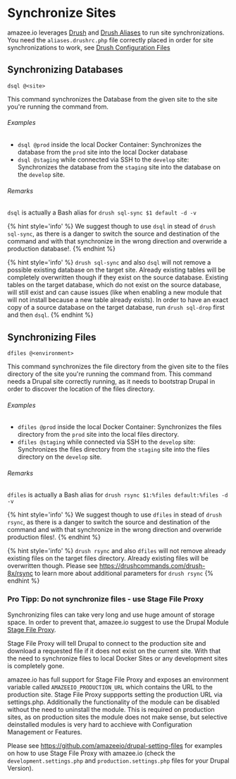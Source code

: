 # Synchronize Sites

amazee.io leverages [Drush](http://www.drush.org/) and [Drush Aliases](http://docs.drush.org/en/master/shellaliases/?highlight=alias) to run site synchronizations. You need the `aliases.drushrc.php` file correctly placed in order for site synchronizations to work, see [Drush Configuration Files](./drush_configuration_files.md)

## Synchronizing Databases

```
dsql @<site>
```
This command synchronizes the Database from the given site to the site you're running the command from.

###### Examples

* `dsql @prod` inside the local Docker Container: Synchronizes the database from the `prod` site into the local Docker database
* `dsql @staging` while connected via SSH to the `develop` site: Synchronizes the database from the `staging` site into the database on the `develop` site.

###### Remarks

`dsql` is actually a Bash alias for `drush sql-sync $1 default -d -v`

{% hint style='info' %}
We suggest though to use `dsql` in stead of `drush sql-sync`, as there is a danger to switch the source and destination of the command and with that synchronize in the wrong direction and overwride a production database!.
{% endhint %}

{% hint style='info' %}
`drush sql-sync` and also `dsql` will not remove a possible existing database on the target site. Already existing tables will be completely overwritten though if they exist on the source database. Existing tables on the target database, which do not exist on the source database, will still exist and can cause issues (like when enabling a new module that will not install because a new table already exists). In order to have an exact copy of a source database on the target database, run `drush sql-drop` first and then `dsql`.
{% endhint %}

## Synchronizing Files

```
dfiles @<environment>
```

This command synchronizes the file directory from the given site to the files directory of the site you're running the command from. This command needs a Drupal site correctly running, as it needs to bootstrap Drupal in order to discover the location of the files directory.

###### Examples

* `dfiles @prod` inside the local Docker Container: Synchronizes the files directory from the `prod` site into the local files directory.
* `dfiles @staging` while connected via SSH to the `develop` site: Synchronizes the files directory from the `staging` site into the files directory on the `develop` site.

###### Remarks

`dfiles` is actually a Bash alias for `drush rsync $1:%files default:%files -d -v`

{% hint style='info' %}
We suggest though to use `dfiles` in stead of `drush rsync`, as there is a danger to switch the source and destination of the command and with that synchronize in the wrong direction and overwride production files!.
{% endhint %}

{% hint style='info' %}
`drush rsync` and also `dfiles` will not remove already existing files on the target files directory. Already existing files will be overwritten though. Please see https://drushcommands.com/drush-8x/rsync to learn more about additional parameters for `drush rsync`
{% endhint %}

### Pro Tipp: Do not synchronize files - use Stage File Proxy

Synchronizing files can take very long and use huge amount of storage space. In order to prevent that, amazee.io suggest to use the Drupal Module [Stage File Proxy](https://www.drupal.org/project/stage_file_proxy).

Stage File Proxy will tell Drupal to connect to the production site and download a requested file if it does not exist on the current site. With that the need to synchronize files to local Docker Sites or any development sites is completely gone.

amazee.io has full support for Stage File Proxy and exposes an environment variable called `AMAZEEIO_PRODUCTION_URL` which contains the URL to the production site. Stage File Proxy suppports setting the production URL via settings.php. Additionally the functionality of the module can be disabled without the need to uninstall the module. This is required on production sites, as on production sites the module does not make sense, but selective deinstalled modules is very hard to acchieve with Configuration Management or Features.

Please see https://github.com/amazeeio/drupal-setting-files for examples on how to use Stage File Proxy with amazee.io (check the `development.settings.php` and `production.settings.php` files for your Drupal Version).